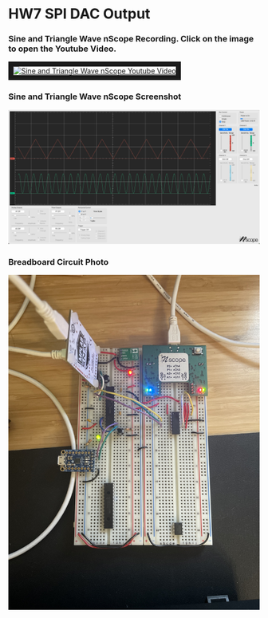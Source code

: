 # HW7 SPI DAC Output

### Sine and Triangle Wave nScope Recording. Click on the image to open the Youtube Video. 
<a href="http://www.youtube.com/watch?feature=player_embedded&v=MbjqP-tud0o" target="_blank">
<img src="http://img.youtube.com/vi/MbjqP-tud0o/0.jpg" alt="Sine and Triangle Wave nScope Youtube Video" width="240" height="180" border="10" />
</a>

### Sine and Triangle Wave nScope Screenshot
![Sine and Triangle Wave nScope Image](https://github.com/mmamyrov/ME433/blob/master/HW7/Sin_Tri_Wave_nScope.png "Sine and Triangle Wave nScope Image")

### Breadboard Circuit Photo
![Breadboard Circuit Image](https://github.com/mmamyrov/ME433/blob/master/HW7/circuit.jpg "Breadboard Circuit Image")
